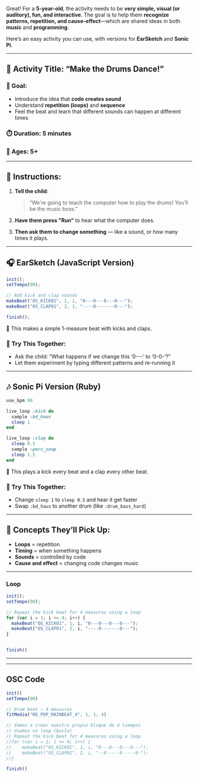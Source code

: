 Great! For a **5-year-old**, the activity needs to be **very simple, visual (or auditory), fun, and interactive**. The goal is to help them **recognize patterns, repetition, and cause-effect**—which are shared ideas in both **music** and **programming**.

Here’s an easy activity you can use, with versions for **EarSketch** and **Sonic Pi**.

---

## 🐣 Activity Title: “Make the Drums Dance!”

### 🎯 Goal:

* Introduce the idea that **code creates sound**
* Understand **repetition (loops)** and **sequence**
* Feel the beat and learn that different sounds can happen at different times

### ⏱️ Duration: 5 minutes

### 🧑 Ages: 5+

---

## 👣 Instructions:

1. **Tell the child**:

   > “We're going to teach the computer how to play the drums! You’ll be the music boss.”

2. **Have them press "Run"** to hear what the computer does.

3. **Then ask them to change something** — like a sound, or how many times it plays.

---

## 🎧 EarSketch (JavaScript Version)

```javascript
init();
setTempo(90);

// Add kick and clap sounds
makeBeat("OS_KICK01", 1, 1, "0---0---0---0---");
makeBeat("OS_CLAP01", 2, 1, "----0-------0---");

finish();
```

🎵 This makes a simple 1-measure beat with kicks and claps.

### 🐾 Try This Together:

* Ask the child: “What happens if we change this ‘0---’ to ‘0-0-’?”
* Let them experiment by typing different patterns and re-running it

---

## 🎶 Sonic Pi Version (Ruby)

```ruby
use_bpm 90

live_loop :kick do
  sample :bd_haus
  sleep 1
end

live_loop :clap do
  sleep 0.5
  sample :perc_snap
  sleep 1.5
end
```

🎵 This plays a kick every beat and a clap every other beat.

### 🐾 Try This Together:

* Change `sleep 1` to `sleep 0.5` and hear it get faster
* Swap `:bd_haus` to another drum (like `:drum_bass_hard`)

---

## 🧠 Concepts They’ll Pick Up:

* **Loops** = repetition
* **Timing** = when something happens
* **Sounds** = controlled by code
* **Cause and effect** = changing code changes music

---


### Loop

```javascript
init();
setTempo(90);

// Repeat the kick beat for 4 measures using a loop
for (var i = 1; i <= 4; i++) {
  makeBeat("OS_KICK01", 1, i, "0---0---0---0---");
  makeBeat("OS_CLAP01", 2, i, "----0-------0---");
}


finish()
```

---
---
## OSC Code

```js
init()
setTempo(90)

// Drum beat – 4 measures
fitMedia("RD_POP_MAINBEAT_4", 1, 1, 4)

// Vamos a crear nuestro propio bloque de 4 tiempos
// Usamos un loop (bucle)
// Repeat the kick beat for 4 measures using a loop
//for (var i = 1; i <= 4; i++) {
//    makeBeat("OS_KICK01", 1, i, "0---0---0---0---");
//    makeBeat("OS_CLAP01", 2, i, "--0-----0-----0-");
//}

finish()
```

